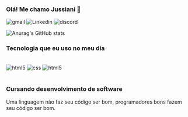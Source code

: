### Olá! Me chamo Jussiani 🙂 
![gmail](https://img.shields.io/badge/Gmail-D14836?style=for-the-badge&logo=gmail&logoColor=white) 
![Linkedin](https://img.shields.io/badge/LinkedIn-0077B5?style=for-the-badge&logo=linkedin&logoColor=white) 
![discord](https://img.shields.io/badge/Discord-7289DA?style=for-the-badge&logo=discord&logoColor=white) 

![Anurag's GitHub stats](https://github-readme-stats.vercel.app/api?username=jussidev&show_icons=true&theme=radical)
### Tecnologia que eu uso no meu dia
<div style="display:inline_block"></br>
<img align="center" alt=html5 src="https://img.shields.io/badge/HTML5-E34F26?style=for-the-badge&logo=html5&logoColor=white%22%3E">
<img align="center" alt=css src="https://img.shields.io/badge/CSS3-1572B6?style=for-the-badge&logo=css3&logoColor=white%22%3E">
<img align="center" alt=html5 src="https://img.shields.io/badge/JavaScript-F7DF1E?style=for-the-badge&logo=javascript&logoColor=black%22%3E">
</div></br>

### <b>Cursando desenvolvimento de software</b></br>
Uma linguagem não faz seu código ser bom, programadores bons fazem seu código ser bom.
